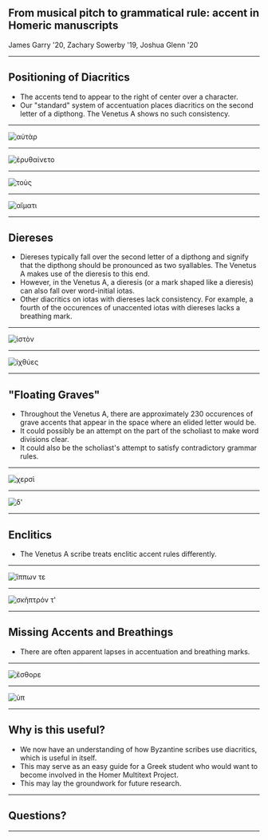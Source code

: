 ## From musical pitch to grammatical rule: accent in Homeric manuscripts

James Garry '20, Zachary Sowerby '19, Joshua Glenn '20

---

## Positioning of Diacritics

- The accents tend to appear to the right of center over a character.
- Our "standard" system of accentuation places diacritics on the second letter of a dipthong. The Venetus A shows no such consistency.

---

![αὐτὰρ](https://raw.githubusercontent.com/cjschu17/hcil-21/master/VA270RN-0440.jpg)

---

![ἐρυθαίνετο](https://raw.githubusercontent.com/cjschu17/hcil-21/master/ambiguousaccent.jpg)

---

![τοὺς](https://raw.githubusercontent.com/cjschu17/hcil-21/master/ambiguous2.jpg)

---

![αἵματι](https://raw.githubusercontent.com/cjschu17/hcil-21/master/haimati.jpg)

---

## Diereses

- Diereses typically fall over the second letter of a dipthong and signify that the dipthong should be pronounced as two syallables. The Venetus A makes use of the dieresis to this end.
- However, in the Venetus A, a dieresis (or a mark shaped like a dieresis) can also fall over word-initial iotas.
- Other diacritics on iotas with diereses lack consistency. For example, a fourth of the occurences of unaccented iotas with diereses lacks a breathing mark.

---

![ἱστὸν](https://raw.githubusercontent.com/cjschu17/hcil-21/master/VA012VN-0514.jpg)

---

![ἰχθύες](https://raw.githubusercontent.com/cjschu17/hcil-21/master/icthues.jpg)

---

## "Floating Graves"

- Throughout the Venetus A, there are approximately 230 occurences of grave accents that appear in the space where an elided letter would be.
- It could possibly be an attempt on the part of the scholiast to make word divisions clear.
- It could also be the scholiast's attempt to satisfy contradictory grammar rules.

---

![χερσὶ](https://raw.githubusercontent.com/cjschu17/hcil-21/master/chersi.jpg)

---

![δ'](https://raw.githubusercontent.com/cjschu17/hcil-21/master/d'.jpg)

---

## Enclitics
- The Venetus A scribe treats enclitic accent rules differently.

---

![ἵππων τε](https://raw.githubusercontent.com/cjschu17/hcil-21/master/hippwnte.jpg)

---

![σκῆπτρόν τ'](https://raw.githubusercontent.com/cjschu17/hcil-21/master/skeptronte.jpg)

---

## Missing Accents and Breathings

- There are often apparent lapses in accentuation and breathing marks.

---

![ἔσθορε](https://raw.githubusercontent.com/cjschu17/hcil-21/master/hodesthore.jpg)

---

![ὑπ](https://raw.githubusercontent.com/cjschu17/hcil-21/master/hupoo.jpg)

---

## Why is this useful?

- We now have an understanding of how Byzantine scribes use diacritics, which is useful in itself.
- This may serve as an easy guide for a Greek student who would want to become involved in the Homer Multitext Project.
- This may lay the groundwork for future research.

---

## Questions?

---
